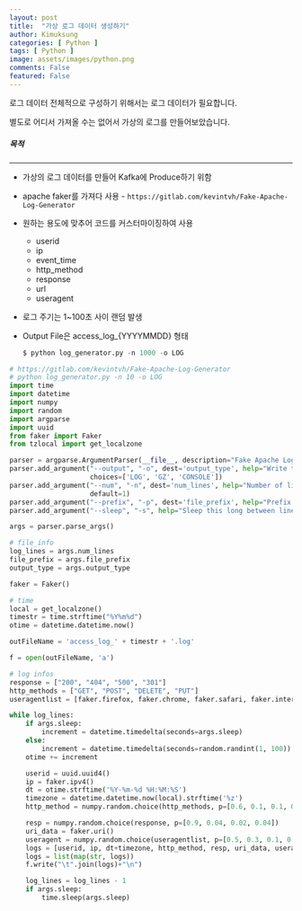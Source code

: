 ```yaml
---
layout: post
title:  "가상 로그 데이터 생성하기"
author: Kimuksung
categories: [ Python ]
tags: [ Python ]
image: assets/images/python.png
comments: False
featured: False
---
```


로그 데이터 전체적으로 구성하기 위해서는 로그 데이터가 필요합니다.

별도로 어디서 가져올 수는 없어서 가상의 로그를 만들어보았습니다.

##### 목적
---
- 가상의 로그 데이터를 만들어 Kafka에 Produce하기 위함
- apache faker를 가져다 사용 - `https://gitlab.com/kevintvh/Fake-Apache-Log-Generator`
- 원하는 용도에 맞추어 코드를 커스터마이징하여 사용
    - userid
    - ip
    - event_time
    - http_method
    - response
    - url
    - useragent
- 로그 주기는 1~100초 사이 랜덤 발생
- Output File은 access_log_{YYYYMMDD} 형태
    
    ```python
    $ python log_generator.py -n 1000 -o LOG 
    ```
    

```python
# https://gitlab.com/kevintvh/Fake-Apache-Log-Generator
# python log_generator.py -n 10 -o LOG
import time
import datetime
import numpy
import random
import argparse
import uuid
from faker import Faker
from tzlocal import get_localzone

parser = argparse.ArgumentParser(__file__, description="Fake Apache Log Generator")
parser.add_argument("--output", "-o", dest='output_type', help="Write to a Log file, a gzip file or to STDOUT",
                    choices=['LOG', 'GZ', 'CONSOLE'])
parser.add_argument("--num", "-n", dest='num_lines', help="Number of lines to generate (0 for infinite)", type=int,
                    default=1)
parser.add_argument("--prefix", "-p", dest='file_prefix', help="Prefix the output file name", type=str)
parser.add_argument("--sleep", "-s", help="Sleep this long between lines (in seconds)", default=0.0, type=float)

args = parser.parse_args()

# file_info
log_lines = args.num_lines
file_prefix = args.file_prefix
output_type = args.output_type

faker = Faker()

# time
local = get_localzone()
timestr = time.strftime("%Y%m%d")
otime = datetime.datetime.now()

outFileName = 'access_log_' + timestr + '.log'

f = open(outFileName, 'a')

# log infos
response = ["200", "404", "500", "301"]
http_methods = ["GET", "POST", "DELETE", "PUT"]
useragentlist = [faker.firefox, faker.chrome, faker.safari, faker.internet_explorer, faker.opera]

while log_lines:
    if args.sleep:
        increment = datetime.timedelta(seconds=args.sleep)
    else:
        increment = datetime.timedelta(seconds=random.randint(1, 100))
    otime += increment

    userid = uuid.uuid4()
    ip = faker.ipv4()
    dt = otime.strftime('%Y-%m-%d %H:%M:%S')
    timezone = datetime.datetime.now(local).strftime('%z')
    http_method = numpy.random.choice(http_methods, p=[0.6, 0.1, 0.1, 0.2])

    resp = numpy.random.choice(response, p=[0.9, 0.04, 0.02, 0.04])
    uri_data = faker.uri()
    useragent = numpy.random.choice(useragentlist, p=[0.5, 0.3, 0.1, 0.05, 0.05])()
    logs = [userid, ip, dt+timezone, http_method, resp, uri_data, useragent]
    logs = list(map(str, logs))
    f.write("\t".join(logs)+"\n")

    log_lines = log_lines - 1
    if args.sleep:
        time.sleep(args.sleep)
```